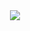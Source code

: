<div align="center">
  <img src="https://capsule-render.vercel.app/api?type=soft&color=0:0e0f12,100:2b2e38&height=100&text=🚕%2036%20COLLABORATION%20iOS%20UBER%20🍎&animation=&fontColor=ffffff&fontSize=40" />
</div>
